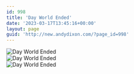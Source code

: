 ```yaml
---
id: 998
title: 'Day World Ended'
date: '2023-03-17T13:45:16+00:00'
layout: page
guid: 'http://new.andydixon.com/?page_id=998'
---
```


![Day World Ended](https://i0.wp.com/assets.g8x2.ldn.idrivee2-23.com/posters/Day%20World%20Ended%2001.jpg?w=1200&ssl=1 "Day World Ended")  
![Day World Ended](https://i0.wp.com/assets.g8x2.ldn.idrivee2-23.com/posters/Day%20World%20Ended%2002.jpg?w=1200&ssl=1 "Day World Ended")  
![Day World Ended](https://i0.wp.com/assets.g8x2.ldn.idrivee2-23.com/posters/Day%20World%20Ended%2003.jpg?w=1200&ssl=1 "Day World Ended")